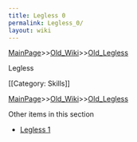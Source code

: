 ```yaml
---
title: Legless 0
permalink: Legless_0/
layout: wiki
---
```


[MainPage](/keeperrl_wiki/ "wikilink")>>[Old_Wiki](/keeperrl_wiki/Old_Wiki "wikilink")>>[Old_Legless](/keeperrl_wiki/Old_Legless "wikilink")

Legless

[[Category: Skills]]

[MainPage](/keeperrl_wiki/ "wikilink")>>[Old_Wiki](/keeperrl_wiki/Old_Wiki "wikilink")>>[Old_Legless](/keeperrl_wiki/Old_Legless "wikilink")

Other items in this section
-    [Legless 1](/keeperrl_wiki/Legless_1 "wikilink")
